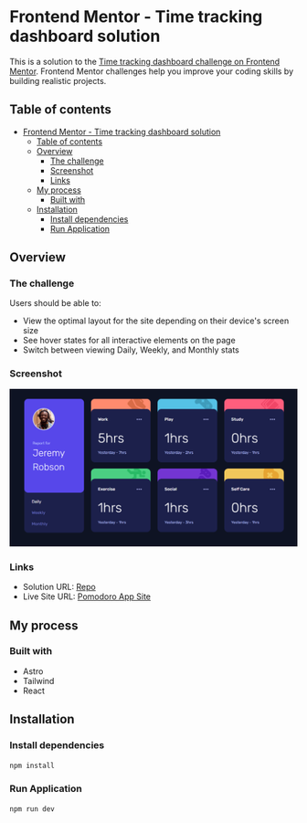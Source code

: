 # Frontend Mentor - Time tracking dashboard solution

This is a solution to the [Time tracking dashboard challenge on Frontend Mentor](https://www.frontendmentor.io/challenges/time-tracking-dashboard-UIQ7167Jw). Frontend Mentor challenges help you improve your coding skills by building realistic projects.

## Table of contents

- [Frontend Mentor - Time tracking dashboard solution](#frontend-mentor---time-tracking-dashboard-solution)
  - [Table of contents](#table-of-contents)
  - [Overview](#overview)
    - [The challenge](#the-challenge)
    - [Screenshot](#screenshot)
    - [Links](#links)
  - [My process](#my-process)
    - [Built with](#built-with)
  - [Installation](#installation)
    - [Install dependencies](#install-dependencies)
    - [Run Application](#run-application)

## Overview

### The challenge

Users should be able to:

- View the optimal layout for the site depending on their device's screen size
- See hover states for all interactive elements on the page
- Switch between viewing Daily, Weekly, and Monthly stats

### Screenshot

![Screenshot](./screenshots/image.png)

### Links

- Solution URL: [Repo](https://github.com/evertzner/time-tracking-dashboard)
- Live Site URL: [Pomodoro App Site](https://pomodoro-esteban-vertzner.netlify.app/)

## My process

### Built with

- Astro
- Tailwind
- React

## Installation

### Install dependencies

```bash
npm install
```

### Run Application

```bash
npm run dev
```
